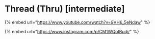 # Thread (Thru) \[intermediate]

{% embed url="https://www.youtube.com/watch?v=9VH6_5eNdaw" %}

{% embed url="https://www.instagram.com/p/CM1WQoIBudj/" %}
